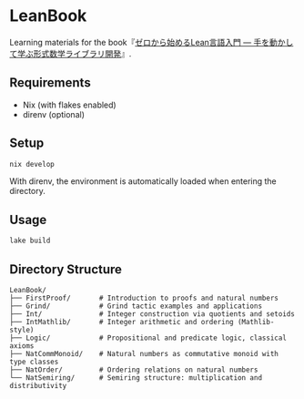 # LeanBook

Learning materials for the book『[ゼロから始めるLean言語入門 ― 手を動かして学ぶ形式数学ライブラリ開発](https://www.lambdanote.com/products/leanbook)』.

## Requirements

- Nix (with flakes enabled)
- direnv (optional)

## Setup

```bash
nix develop
```

With direnv, the environment is automatically loaded when entering the directory.

## Usage

```bash
lake build
```

## Directory Structure

```
LeanBook/
├── FirstProof/       # Introduction to proofs and natural numbers
├── Grind/            # Grind tactic examples and applications
├── Int/              # Integer construction via quotients and setoids
├── IntMathlib/       # Integer arithmetic and ordering (Mathlib-style)
├── Logic/            # Propositional and predicate logic, classical axioms
├── NatCommMonoid/    # Natural numbers as commutative monoid with type classes
├── NatOrder/         # Ordering relations on natural numbers
└── NatSemiring/      # Semiring structure: multiplication and distributivity
```
